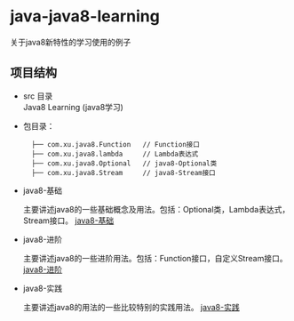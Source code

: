 # java-java8-learning
关于java8新特性的学习使用的例子

## 项目结构
- src 目录<br>
Java8 Learning (java8学习) <br>

- 包目录：

        ├── com.xu.java8.Function   // Function接口
        ├── com.xu.java8.lambda	    // Lambda表达式
	    ├── com.xu.java8.Optional	// java8-Optional类
	    ├── com.xu.java8.Stream	    // java8-Stream接口
	    
- java8-基础

    主要讲述java8的一些基础概念及用法。包括：Optional类，Lambda表达式，Stream接口。
    [java8-基础](https://github.com/MyHerux/java-java8-learning/blob/master/Java8%E5%9F%BA%E7%A1%80.md)

- java8-进阶

    主要讲述java8的一些进阶用法。包括：Function接口，自定义Stream接口。
    [java8-进阶](https://github.com/MyHerux/java-java8-learning/blob/master/Java8%E8%BF%9B%E9%98%B6.md)

- java8-实践

    主要讲述java8的用法的一些比较特别的实践用法。
    [java8-实践](https://github.com/MyHerux/java-java8-learning/blob/master/Java8%E5%AE%9E%E8%B7%B5.md)



